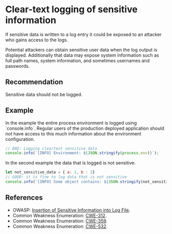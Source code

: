 # Clear-text logging of sensitive information
If sensitive data is written to a log entry it could be exposed to an attacker who gains access to the logs.

Potential attackers can obtain sensitive user data when the log output is displayed. Additionally that data may expose system information such as full path names, system information, and sometimes usernames and passwords.


## Recommendation
Sensitive data should not be logged.


## Example
In the example the entire process environment is logged using \`console.info\`. Regular users of the production deployed application should not have access to this much information about the environment configuration.


```javascript
// BAD: Logging cleartext sensitive data
console.info(`[INFO] Environment: ${JSON.stringify(process.env)}`);

```
In the second example the data that is logged is not sensitive.


```javascript
let not_sensitive_data = { a: 1, b : 2} 
// GOOD: it is fine to log data that is not sensitive
console.info(`[INFO] Some object contains: ${JSON.stringify(not_sensitive_data)}`);
```

## References
* OWASP: [Insertion of Sensitive Information into Log File](https://owasp.org/Top10/A09_2021-Security_Logging_and_Monitoring_Failures/).
* Common Weakness Enumeration: [CWE-312](https://cwe.mitre.org/data/definitions/312.html).
* Common Weakness Enumeration: [CWE-359](https://cwe.mitre.org/data/definitions/359.html).
* Common Weakness Enumeration: [CWE-532](https://cwe.mitre.org/data/definitions/532.html).
